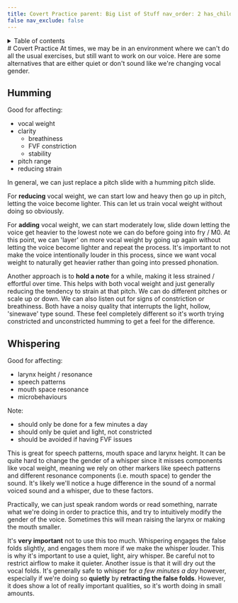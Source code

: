 ```yaml
---
title: Covert Practice parent: Big List of Stuff nav_order: 2 has_children:
false nav_exclude: false
---
```

<details closed markdown="block">
  <summary>
    Table of contents
  </summary>
{: .text-delta }
1. TOC
{:toc}
</details>
# Covert Practice
At times, we may be in an environment where we can't do all the usual exercises, but still want to work on our voice. Here are some alternatives that are either quiet or don't sound like we're changing vocal gender.

## Humming
Good for affecting:
- vocal weight
- clarity
  - breathiness
  - FVF constriction
  - stability
- pitch range
- reducing strain

In general, we can just replace a pitch slide with a humming pitch slide.

For **reducing** vocal weight, we can start low and heavy then go up in pitch,
letting the voice become lighter. This can let us train vocal weight without
doing so obviously.

For **adding** vocal weight, we can start moderately low, slide down letting the
voice get heavier to the lowest note we can do before going into fry / M0. At
this point, we can 'layer' on more vocal weight by going up again without
letting the voice become lighter and repeat the process. It's important to not
make the voice intentionally louder in this process, since we want vocal weight
to naturally get heavier rather than going into pressed phonation.

Another approach is to **hold a note** for a while, making it less strained /
effortful over time. This helps with both vocal weight and just generally
reducing the tendency to strain at that pitch. We can do different pitches or
scale up or down. We can also listen out for signs of constriction or
breathiness. Both have a noisy quality that interrupts the light, hollow,
'sinewave' type sound. These feel completely different so it's worth trying
constricted and unconstricted humming to get a feel for the difference.

## Whispering
Good for affecting:
- larynx height / resonance
- speech patterns
- mouth space resonance
- microbehaviours

Note:

- should only be done for a few minutes a day
- should only be quiet and light, not constricted
- should be avoided if having FVF issues

This is great for speech patterns, mouth space and larynx height. It can be
quite hard to change the gender of a whisper since it misses components like
vocal weight, meaning we rely on other markers like speech patterns and
different resonance components (i.e. mouth space) to gender the sound. It's
likely we'll notice a huge difference in the sound of a normal voiced sound and
a whisper, due to these factors.

Practically, we can just speak random words or read something, narrate what
we're doing in order to practice this, and try to intuitively modify the gender
of the voice. Sometimes this will mean raising the larynx or making the mouth
smaller.

It's **very important** not to use this too much. Whispering engages the false
folds slightly, and engages them more if we make the whisper louder. This is why
it's important to use a quiet, light, airy whisper. Be careful not to restrict
airflow to make it quieter. Another issue is that it will dry out the vocal
folds. It's generally safe to whisper for *a few minutes a day* however,
especially if we're doing so **quietly** by **retracting the false folds**.
However, it does show a lot of really important qualities, so it's worth doing
in small amounts.







<!--  -->
